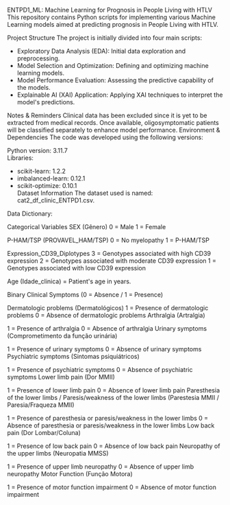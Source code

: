 ENTPD1_ML: Machine Learning for Prognosis in People Living with HTLV
This repository contains Python scripts for implementing various Machine Learning models aimed at predicting prognosis in People Living with HTLV.

Project Structure
The project is initially divided into four main scripts:
- Exploratory Data Analysis (EDA): Initial data exploration and preprocessing.
- Model Selection and Optimization: Defining and optimizing machine learning models.
- Model Performance Evaluation: Assessing the predictive capability of the models.
- Explainable AI (XAI) Application: Applying XAI techniques to interpret the model's predictions.


Notes & Reminders
Clinical data has been excluded since it is yet to be extracted from medical records.
Once available, oligosymptomatic patients will be classified separately to enhance model performance.
Environment & Dependencies
The code was developed using the following versions:


Python version: 3.11.7  
Libraries:  
- scikit-learn: 1.2.2  
- imbalanced-learn: 0.12.1  
- scikit-optimize: 0.10.1  
Dataset Information
The dataset used is named: cat2_df_clinic_ENTPD1.csv.

Data Dictionary:

Categorical Variables
SEX (Gênero)
0 = Male
1 = Female

P-HAM/TSP (PROVAVEL_HAM/TSP)
0 = No myelopathy
1 = P-HAM/TSP

Expression_CD39_Diplotypes
3 = Genotypes associated with high CD39 expression
2 = Genotypes associated with moderate CD39 expression
1 = Genotypes associated with low CD39 expression

Age (Idade_clinica) = Patient's age in years.

Binary Clinical Symptoms (0 = Absence / 1 = Presence)

Dermatologic problems (Dermatológicos)
1 = Presence of dermatologic problems
0 = Absence of dermatologic problems
Arthralgia (Artralgia)

1 = Presence of arthralgia
0 = Absence of arthralgia
Urinary symptoms (Comprometimento da função urinária)

1 = Presence of urinary symptoms
0 = Absence of urinary symptoms
Psychiatric symptoms (Sintomas psiquiátricos)

1 = Presence of psychiatric symptoms
0 = Absence of psychiatric symptoms
Lower limb pain (Dor MMII)

1 = Presence of lower limb pain
0 = Absence of lower limb pain
Paresthesia of the lower limbs / Paresis/weakness of the lower limbs (Parestesia MMII / Paresia/Fraqueza MMII)

1 = Presence of paresthesia or paresis/weakness in the lower limbs
0 = Absence of paresthesia or paresis/weakness in the lower limbs
Low back pain (Dor Lombar/Coluna)

1 = Presence of low back pain
0 = Absence of low back pain
Neuropathy of the upper limbs (Neuropatia MMSS)

1 = Presence of upper limb neuropathy
0 = Absence of upper limb neuropathy
Motor Function (Função Motora)

1 = Presence of motor function impairment
0 = Absence of motor function impairment
